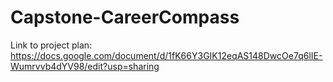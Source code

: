 # Capstone-CareerCompass
Link to project plan: https://docs.google.com/document/d/1fK66Y3GIK12eqAS148DwcOe7q6lIE-Wumrvvb4dYV98/edit?usp=sharing
